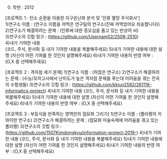 0. 학번 : 2512
 
[프로젝트 1 : 탄소 순환을 이용한 지구온난화 분석 및 '인류 멸망 주식회사']<br>
1)연구소 이름 : (연구소 이름을 까먹은 연구팀의 연구소(진짜 까먹었어요 죄송합니다))<br> 
2)연구소가 해결하려는 문제 : (인류에 대한 증오심을 품고 있는 반상어 씨)<br>
3)연구소의 깃헙 링크 : (https://github.com/Usernam02/2508-2510) <br>
4)내가 기여한 내용 <br>
(코드, 주석, 문서화 등 내가 기여한 내용을 복붙해주세요) 
5)내가 기여한 내용에 대한 설명 
(자신이 어떤 기여를 한 것인지 설명해주세요) 
6)내가 기여한 내용의 반영 여부 : (O,X 중 선택해주세요)  
 
[프로젝트 2 : 격자점 세기 문제] 
1)연구소 이름 : (하찮은 연구소) 
2)연구소가 해결하려는 문제 : (수능/모의고사에서 난이도가 높은 격자점 문제를 푸는데 어려움을 겪는 전국의 수험생들) 
3)연구소의 깃헙 링크 : (https://github.com/kkjun2582/261116-informatics-project) 
4)내가 기여한 내용 
(코드, 주석, 문서화 등 내가 기여한 내용을 복붙해주세요) 
5)내가 기여한 내용에 대한 설명 
(자신이 어떤 기여를 한 것인지 설명해주세요) 
6)내가 기여한 내용의 반영 여부 : (O,X 중 선택해주세요) 

[프로젝트 3 : 부등식을 만족하는 영역안의 점묘화 그리기] 
1)연구소 이름 : (폴라짱의 카와이한 연구소) 
2)연구소가 해결하려는 문제 : (점묘화 미술숙제에 어려움을 겪고 있는 폴라짱) 
3)연구소의 깃헙 링크 : (https://github.com/1507Kimdongkyu/information-project-2019-) 
4)내가 기여한 내용 
(코드, 주석, 문서화 등 내가 기여한 내용을 복붙해주세요) 
5)내가 기여한 내용에 대한 설명 
(자신이 어떤 기여를 한 것인지 설명해주세요) 
6)내가 기여한 내용의 반영 여부 : (O,X 중 선택해주세요) 

